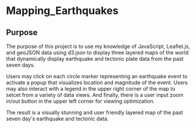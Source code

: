 # Mapping_Earthquakes
## Purpose
The purpose of this project is to use my knowledge of JavaScript, Leaflet.js, and geoJSON data using d3.json to display three layered maps of the world that dynamically display earthquake and tectonic plate data from the past seven days. 

Users may click on each circle marker representing an earthquake event to activate a popup that visualizes location and magnitude of the event. Users may also interact with a legend in the upper right corner of the map to selcet from a variety of data views. And finally, there is a user input zoom in/out button in the upper left corner for viewing optimization.

The result is a visually stunning and user friendly layered map of the past seven day's earthquake and tectonic data.
